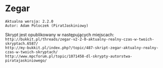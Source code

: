 Zegar
================================
    Aktualna wersja: 2.2.0
    Autor: Adam Poloczek (PiratJaskiniowy)

Skrypt jest opublikowany w następujących miejscach:<br>
`http://bukkit.pl/threads/zegar-v2-2-0-aktualny-realny-czas-w-twoich-skryptach.6587/`<br>
`http://my-bukkit.pl/index.php?/topic/487-skript-zegar-aktualny-realny-czas-w-twoich-skryptach/`<br>
`http://www.mpcforum.pl/topic/1071458-dl-skrypty-autorstwa-piratajaskiniowego/`
